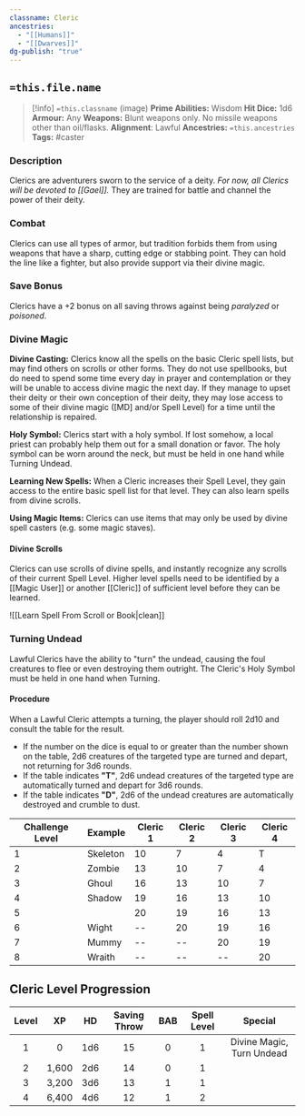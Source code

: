 ```yaml
---
classname: Cleric
ancestries:
  - "[[Humans]]"
  - "[[Dwarves]]"
dg-publish: "true"
---
```


## `=this.file.name`

 >[!info] `=this.classname`  (image)
**Prime Abilities:** Wisdom
**Hit Dice:** 1d6
**Armour:** Any
**Weapons:** Blunt weapons only. No missile weapons other than oil/flasks.
**Alignment**: Lawful
**Ancestries:** `=this.ancestries`
**Tags:** #caster

  
### Description

Clerics are adventurers sworn to the service of a deity. *For now, all Clerics will be devoted to [[Gael]].* They are trained for battle and channel the power of their deity.

  
### Combat
 
Clerics can use all types of armor, but tradition forbids them from using weapons that have a sharp, cutting edge or stabbing point. They can hold the line like a fighter, but also provide support via their divine magic.
  

### Save Bonus
  
Clerics have a +2 bonus on all saving throws against being *paralyzed*  or *poisoned*.



### Divine Magic

**Divine Casting:** Clerics know all the spells on the basic Cleric spell lists, but may find others on scrolls or other forms. They do not use spellbooks, but do need to spend some time every day in prayer and contemplation or they will be unable to access divine magic the next day. If they manage to upset their deity or their own conception of their deity, they may lose access to some of their divine magic ([MD] and/or Spell Level) for a time until the relationship is repaired.


**Holy Symbol:** Clerics start with a holy symbol. If lost somehow, a local priest can probably help them out for a small donation or favor. The holy symbol can be worn around the neck, but must be held in one hand while Turning Undead.

**Learning New Spells:** When a Cleric increases their Spell Level, they gain access to the entire basic spell list for that level. They can also learn spells from divine scrolls.

**Using Magic Items:** Clerics can use items that may only be used by divine spell casters (e.g. some magic staves).

#### Divine Scrolls
Clerics can use scrolls of divine spells, and instantly recognize any scrolls of their current Spell Level. Higher level spells need to be identified by a [[Magic User]] or another [[Cleric]] of sufficient level before they can be learned.

![[Learn Spell From Scroll or Book|clean]]


### Turning Undead
 

Lawful Clerics have the ability to "turn" the undead, causing the foul creatures to flee or even destroying them outright. The Cleric's Holy Symbol must be held in one hand when Turning.

#### Procedure

When a Lawful Cleric attempts a turning, the player should roll 2d10 and consult the table for the result.

- If the number on the dice is equal to or greater than the number shown on the table, 2d6 creatures of the targeted type are turned and depart, not returning for 3d6 rounds.
- If the table indicates **"T"**, 2d6 undead creatures of the targeted type are automatically turned and depart for 3d6 rounds.
- If the table indicates **"D"**, 2d6 of the undead creatures are automatically destroyed and crumble to dust.


| **Challenge Level** | **Example** | **Cleric  1** | **Cleric 2** | **Cleric 3** | **Cleric 4** |
| ------------------- | ----------- | ------------- | ------------ | ------------ | ------------ |
| 1                   | Skeleton    | 10            | 7            | 4            | T            |
| 2                   | Zombie      | 13            | 10           | 7            | 4            |
| 3                   | Ghoul       | 16            | 13           | 10           | 7            |
| 4                   | Shadow      | 19            | 16           | 13           | 10           |
| 5                   |             | 20            | 19           | 16           | 13           |
| 6                   | Wight       | --            | 20           | 19           | 16           |
| 7                   | Mummy       | --            | --           | 20           | 19           |
| 8                   | Wraith      | --            | --           | --           | 20           |

## Cleric Level Progression


| Level |  XP   | HD  | Saving Throw | BAB | Spell Level |          Special          | 
|:-----:|:-----:|:---:|:------------:|:---:|:-----------:|:-------------------------:|
|   1   |   0   | 1d6 |      15      |  0  |      1      | Divine Magic, Turn Undead |
|   2   | 1,600 | 2d6 |      14      |  0  |      1      |                           |
|   3   | 3,200 | 3d6 |      13      |  1  |      1      |                           |
|   4   | 6,400 | 4d6 |      12      |  1  |      2      |                           |

